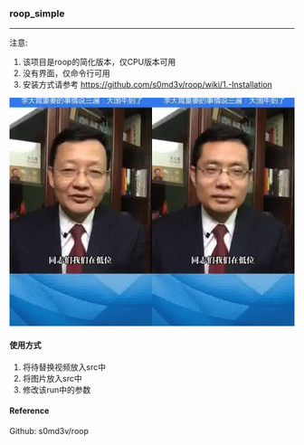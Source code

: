### roop_simple

-----

注意: 
1. 该项目是roop的简化版本，仅CPU版本可用
2. 没有界面，仅命令行可用
3. 安装方式请参考 https://github.com/s0md3v/roop/wiki/1.-Installation

![output-0013.jpg](con_imgs%2Foutput-0013.jpg)


#### 使用方式
1. 将待替换视频放入src中
2. 将图片放入src中
3. 修改该run中的参数

#### Reference
Github: s0md3v/roop